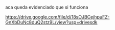 aca queda evidenciado que si funciona 
    
https://drive.google.com/file/d/18sOJBCejhpuFZ-GnXbDuNc8duQ2stz9L/view?usp=drivesdk